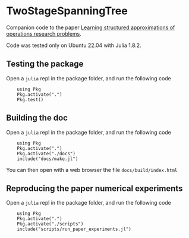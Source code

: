 # TwoStageSpanningTree

Companion code to the paper [Learning structured approximations of operations research problems](https://hal.science/hal-03281894).

Code was tested only on Ubuntu 22.04 with Julia 1.8.2.

## Testing the package

Open a `julia` repl in the package folder, and run the following code

```
    using Pkg
    Pkg.activate(".")
    Pkg.test()
```

## Building the doc

Open a `julia` repl in the package folder, and run the following code

```
    using Pkg
    Pkg.activate(".")
    Pkg.activate("./docs")
    include("docs/make.jl")
```

You can then open with a web browser the file `docs/build/index.html`

## Reproducing the paper numerical experiments

Open a `julia` repl in the package folder, and run the following code

```
    using Pkg
    Pkg.activate(".")
    Pkg.activate("./scripts")
    include("scripts/run_paper_experiments.jl")
```